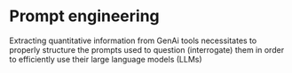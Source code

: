 # Prompt engineering

Extracting quantitative information from GenAi tools necessitates to properly structure the prompts used to question (interrogate) them in order to efficiently use their large language models (LLMs)
